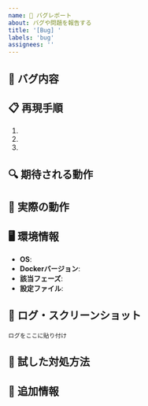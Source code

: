 ```yaml
---
name: 🐛 バグレポート
about: バグや問題を報告する
title: '[Bug] '
labels: 'bug'
assignees: ''
---
```


## 🐛 バグ内容

<!-- バグの内容を簡潔に記述してください -->

## 📋 再現手順

1. 
2. 
3. 

## 🔍 期待される動作

<!-- 本来どのような動作になるべきか -->

## 🔴 実際の動作

<!-- 実際にどのような動作になったか -->

## 🖥️ 環境情報

- **OS**: 
- **Dockerバージョン**: 
- **該当フェーズ**: <!-- データ収集 / 前処理 / 学習 / 検証 -->
- **設定ファイル**: <!-- 使用した config/*.yaml -->

## 📎 ログ・スクリーンショット

<!-- エラーログやスクリーンショットを添付 -->

```
ログをここに貼り付け
```

## 🔧 試した対処方法

<!-- すでに試した対処方法があれば記載 -->

## 📌 追加情報

<!-- その他関連する情報 -->
